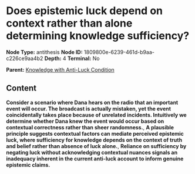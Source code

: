 # Does epistemic luck depend on context rather than alone determining knowledge sufficiency?

**Node Type:** antithesis
**Node ID:** 1809800e-6239-461d-b9aa-c226ce9aa4b2
**Depth:** 4
**Terminal:** No

**Parent:** [Knowledge with Anti-Luck Condition](knowledge-with-anti-luck-condition-synthesis-ef4a8d1c-444c-4510-980b-340f63f91e5f.md)

## Content

**Consider a scenario where Dana hears on the radio that an important event will occur. The broadcast is actually mistaken, yet the event coincidentally takes place because of unrelated incidents. Intuitively we determine whether Dana knew the event would occur based on contextual correctness rather than sheer randomness.**, **A plausible principle suggests contextual factors can mediate perceived epistemic luck, where sufficiency for knowledge depends on the context of truth and belief rather than absence of luck alone.**, **Reliance on sufficiency by negating luck without acknowledging contextual nuances signals an inadequacy inherent in the current anti-luck account to inform genuine epistemic claims.**
